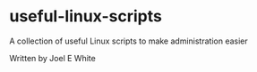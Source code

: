 # useful-linux-scripts

A collection of useful Linux scripts to make administration easier

Written by Joel E White
